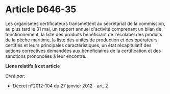 # Article D646-35

Les organismes certificateurs transmettent au secrétariat de la commission, au plus tard le 31 mai, un rapport annuel
d'activité comprenant un bilan de fonctionnement, la liste des produits bénéficiant de l'écolabel des produits de la pêche
maritime, la liste des unités de production et des opérateurs certifiés et leurs principales caractéristiques, un état
récapitulatif des actions correctives demandées aux bénéficiaires de la certification et des sanctions prononcées à leur
encontre.

**Liens relatifs à cet article**

_Créé par_:

  - Décret n°2012-104 du 27 janvier 2012 - art. 2
